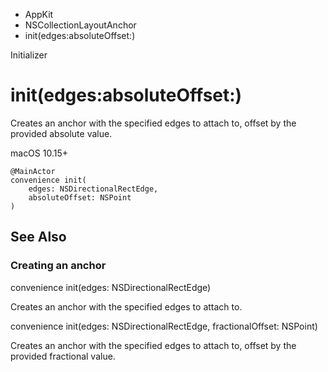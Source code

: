 

- AppKit
- NSCollectionLayoutAnchor
-  init(edges:absoluteOffset:) 

Initializer

# init(edges:absoluteOffset:)

Creates an anchor with the specified edges to attach to, offset by the provided absolute value.

macOS 10.15+

``` source
@MainActor
convenience init(
    edges: NSDirectionalRectEdge,
    absoluteOffset: NSPoint
)
```

## See Also

### Creating an anchor

convenience init(edges: NSDirectionalRectEdge)

Creates an anchor with the specified edges to attach to.

convenience init(edges: NSDirectionalRectEdge, fractionalOffset: NSPoint)

Creates an anchor with the specified edges to attach to, offset by the provided fractional value.

